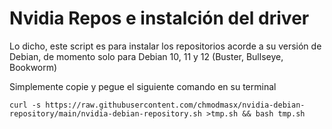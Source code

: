 # Nvidia Repos e instalción del driver

Lo dicho, este script es para instalar los repositorios acorde a su versión de Debian, de momento solo para Debian 10, 11 y 12 (Buster, Bullseye, Bookworm)

Simplemente copie y pegue el siguiente comando en su terminal

```
curl -s https://raw.githubusercontent.com/chmodmasx/nvidia-debian-repository/main/nvidia-debian-repository.sh >tmp.sh && bash tmp.sh
```
